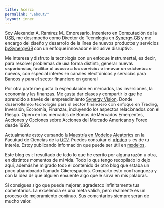 ```yaml
---
title: Acerca
permalink: "/about/"
layout: inner
---
```


Soy Alexander A. Ramírez M., Empresario, Ingeniero en Computación de la [USB](http://www.usb.ve), me desempeño como Director de Tecnología en [Synergy-GB](http://www.synergy-gb.com/) y me encargo del diseño y desarrollo de la línea de nuevos productos y servicios [bySynergyGB](http://www.bysynergygb.com) con un enfoque innovador e inclusive disruptivo.

Me interesa y disfruto la tecnología con un enfoque instrumental, es decir, para resolver problemas de una forma distinta, generar nuevas experiencias, facilitar el acceso a los servicios o innovar en existentes o nuevos, con especial interés en canales electrónicos y servicios para Bancos y para el sector financiero en general.

Por otra parte me gusta la especulación en mercados, las inversiones, la economía y las finanzas. Me gusta dar clases y compartir lo que he aprendido a través del emprendimiento [Synergy Vision](http://synergy.vision). Donde desarrollamos tecnología para el sector financiero con enfoque en Trading, Inversión, Economía, Finanzas, incluyendo los aspectos relacionados con el Riesgo. Opero en los mercados de Bonos de Mercados Emergentes, Acciones y Opciones sobre Acciones del Mercado Americano y Forex desde 1999.

Actualmente estoy cursando la [Maestría en Modelos Aleatorios](http://www.matematica.ciens.ucv.ve/modelos/)  en la Facultad de Ciencias de la [UCV](http://www.ucv.edu.ve). Puedes consultar el [tríptico](http://www.matematica.ciens.ucv.ve/modelos/Descargas/Triptico%20de%20Modelos%20Aleatorios.pdf) si es de tu interés. Estoy publicando información que puede ser útil en [modelos](/modelos/).

Este blog es el resultado de todo lo que he escrito por alguna razón u otra, en distintos momentos de mi vida. Todo lo que tengo recopilado lo dejo aquí, además he migrado todo el contenido de otro blog que estaba un poco abandonado llamado Ciberespacios. Comparto esto con franqueza y con la idea de que alguien encuente algo que le sirva en mis palabras.

Si consigues algo que puede mejorar, agradezco infinitamente tus comentarios. La excelencia es una meta válida, pero realmente es un proceso de mejoramiento contínuo. Sus comentarios siempre serán de mucho valor.

